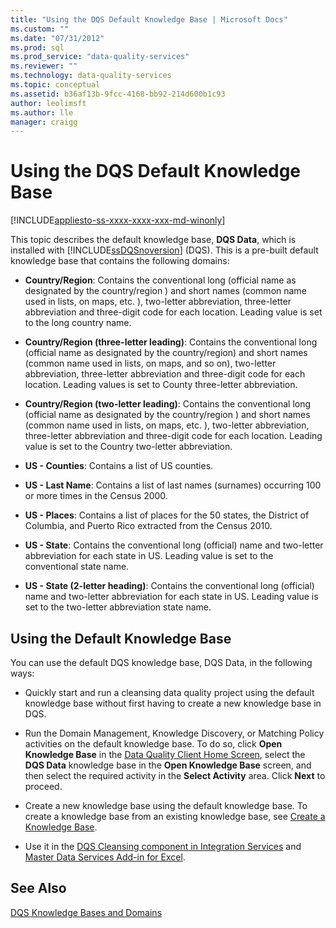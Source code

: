 ```yaml
---
title: "Using the DQS Default Knowledge Base | Microsoft Docs"
ms.custom: ""
ms.date: "07/31/2012"
ms.prod: sql
ms.prod_service: "data-quality-services"
ms.reviewer: ""
ms.technology: data-quality-services
ms.topic: conceptual
ms.assetid: b36af13b-9fcc-4168-bb92-214d600b1c93
author: leolimsft
ms.author: lle
manager: craigg
---
```

# Using the DQS Default Knowledge Base

[!INCLUDE[appliesto-ss-xxxx-xxxx-xxx-md-winonly](../includes/appliesto-ss-xxxx-xxxx-xxx-md-winonly.md)]

  This topic describes the default knowledge base, **DQS Data**, which is installed with [!INCLUDE[ssDQSnoversion](../includes/ssdqsnoversion-md.md)] (DQS). This is a pre-built default knowledge base that contains the following domains:  
  
-   **Country/Region**: Contains the conventional long (official name as designated by the country/region ) and short names (common name used in lists, on maps, etc. ), two-letter abbreviation, three-letter abbreviation and three-digit code for each location.  Leading value is set to the long country name.  
  
-   **Country/Region (three-letter leading)**: Contains the conventional long (official name as designated by the country/region) and short names (common name used in lists, on maps, and so on), two-letter abbreviation, three-letter abbreviation and three-digit code for each location.  Leading values is set to County three-letter abbreviation.  
  
-   **Country/Region (two-letter leading)**: Contains the conventional long (official name as designated by the country/region ) and short names (common name used in lists, on maps, etc. ), two-letter abbreviation, three-letter abbreviation and three-digit code for each location.  Leading value is set to the Country two-letter abbreviation.  
  
-   **US - Counties**: Contains a list of US counties.  
  
-   **US - Last Name**: Contains a list of last names (surnames) occurring 100 or more times in the Census 2000.  
  
-   **US - Places**: Contains a list of places for the 50 states, the District of Columbia, and Puerto Rico extracted from the Census 2010.  
  
-   **US - State**: Contains the conventional long (official) name and two-letter abbreviation for each state in US. Leading value is set to the conventional state name.  
  
-   **US - State (2-letter heading)**: Contains the conventional long (official) name and two-letter abbreviation for each state in US. Leading value is set to the two-letter abbreviation state name.  
  
## Using the Default Knowledge Base  
 You can use the default DQS knowledge base, DQS Data, in the following ways:  
  
-   Quickly start and run a cleansing data quality project using the default knowledge base without first having to create a new knowledge base in DQS.  
  
-   Run the Domain Management, Knowledge Discovery, or Matching Policy activities on the default knowledge base. To do so, click **Open Knowledge Base** in the [Data Quality Client Home Screen](../data-quality-services/data-quality-client-home-screen.md), select the **DQS Data** knowledge base in the **Open Knowledge Base** screen, and then select the required activity in the **Select Activity** area. Click **Next** to proceed.  
  
-   Create a new knowledge base using the default knowledge base. To create a knowledge base from an existing knowledge base, see [Create a Knowledge Base](../data-quality-services/create-a-knowledge-base.md).  
  
-   Use it in the [DQS Cleansing component in Integration Services](https://go.microsoft.com/fwlink/?LinkId=238830) and [Master Data Services Add-in for Excel](../master-data-services/microsoft-excel-add-in/data-quality-matching-in-the-mds-add-in-for-excel.md).  
  
## See Also  
 [DQS Knowledge Bases and Domains](../data-quality-services/dqs-knowledge-bases-and-domains.md)  
  
  
